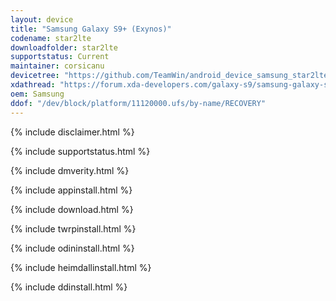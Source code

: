 ```yaml
---
layout: device
title: "Samsung Galaxy S9+ (Exynos)"
codename: star2lte
downloadfolder: star2lte
supportstatus: Current
maintainer: corsicanu
devicetree: "https://github.com/TeamWin/android_device_samsung_star2lte"
xdathread: "https://forum.xda-developers.com/galaxy-s9/samsung-galaxy-s9--s9-cross-device-development/recovery-galaxy-s9-s9-exynos-t4097431"
oem: Samsung
ddof: "/dev/block/platform/11120000.ufs/by-name/RECOVERY"
---
```


{% include disclaimer.html %}

{% include supportstatus.html %}

{% include dmverity.html %}

{% include appinstall.html %}

{% include download.html %}

{% include twrpinstall.html %}

{% include odininstall.html %}

{% include heimdallinstall.html %}

{% include ddinstall.html %}
